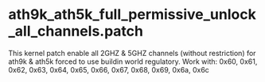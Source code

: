 ath9k_ath5k_full_permissive_unlock_all_channels.patch
=====================================================

This kernel patch enable all 2GHZ &amp; 5GHZ channels (without restriction) for ath9k &amp; ath5k forced to use buildin world regulatory. Work with: 0x60, 0x61, 0x62, 0x63, 0x64, 0x65, 0x66, 0x67, 0x68, 0x69, 0x6a, 0x6c
